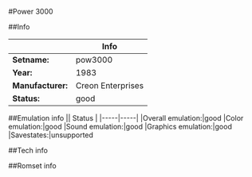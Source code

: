 #Power 3000

##Info

||Info|
|-----|-----|
|**Setname:**|pow3000
|**Year:**|1983
|**Manufacturer:**|Creon Enterprises
|**Status:**|good

##Emulation info
|| Status |
|-----|-----|
|Overall emulation:|good
|Color emulation:|good
|Sound emulation:|good
|Graphics emulation:|good
|Savestates:|unsupported

##Tech info

##Romset info

<!--- START OF EDITED COMMENT DO NOT TOUCH TEXT ABOVE-->
